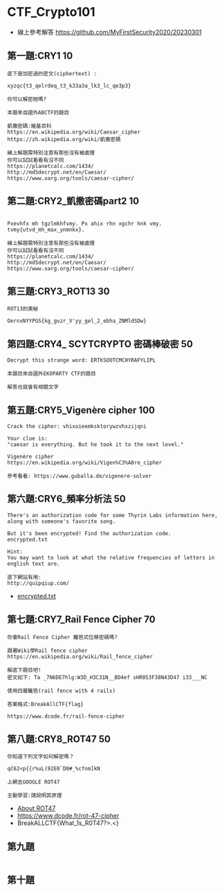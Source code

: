# CTF_Crypto101
- 線上參考解答 https://github.com/MyFirstSecurity2020/20230301
## 第一題:CRY1  10
```
底下是加密過的密文(ciphertext) :

xyzqc{t3_qelrdeq_t3_k33a3a_lk3_lc_qe3p3}

你可以解密她嗎?

本題來自國外ABCTF的題目

凱撒密碼:維基百科
https://en.wikipedia.org/wiki/Caesar_cipher
https://zh.wikipedia.org/wiki/凱撒密碼

線上解題需特別注意有那些沒有被處理
你可以試試看看有沒不同
https://planetcalc.com/1434/
http://md5decrypt.net/en/Caesar/
https://www.xarg.org/tools/caesar-cipher/
```

## 第二題:CRY2_凱撒密碼part2  10
```

Pxevhfx mh tgzlmkhfvmy. Px ahix rhn xgchr hnk vmy. tvmy{utvd_mh_max_ynmnkx}.

線上解題需特別注意有那些沒有被處理
你可以試試看看有沒不同
https://planetcalc.com/1434/
http://md5decrypt.net/en/Caesar/
https://www.xarg.org/tools/caesar-cipher/
```

## 第三題:CRY3_ROT13 30
```
ROT13的奧秘

OernxNYYPGS{kg_gvzr_V'yy_gel_2_ebha_ZNMldSDw}
```

## 第四題:CRY4_ SCYTCRYPTO 密碼棒破密 50
```
Decrypt this strange word: ERTKSOOTCMCHYRAFYLIPL

本題目來自國外EKOPARTY CTF的題目

解答也就會有相關文字
```


## 第五題:CRY5_Vigenère cipher 100
```
Crack the cipher: vhixoieemksktorywzvhxzijqni

Your clue is:
"caesar is everything. But he took it to the next level."

Vigenère cipher
https://en.wikipedia.org/wiki/Vigen%C3%A8re_cipher

參考看看: https://www.guballa.de/vigenere-solver
```


## 第六題:CRY6_頻率分析法 50
```
There's an authorization code for some Thyrin Labs information here,
along with someone's favorite song.

But it's been encrypted! Find the authorization code.
encrypted.txt

Hint:
You may want to look at what the relative frequencies of letters in english text are.

底下網站有用:
http://quipqiup.com/
```
- [encrypted.txt](./encrypted.txt)

## 第七題:CRY7_Rail Fence Cipher 70
```
你會Rail Fence Cipher 籬笆式位移密碼嗎?

跟著Wiki學Rail fence cipher https://en.wikipedia.org/wiki/Rail_fence_cipher

解底下題目吧!
密文如下: Ta _7N6DE7hlg:W3D_H3C31N__BD4ef sHR053F38N43D47 i33___NC

使用四層籬笆(rail fence with 4 rails)

答案格式:BreakAllCTF{flag}

https://www.dcode.fr/rail-fence-cipher
```


## 第八題:CRY8_ROT47 50
```
你知道下列文字如何解密嗎？

qC62<p{{r%uL(92E0`D0#_%cfnm]kN

上網去GOOGLE ROT47

主動學習:請說明其原理
```
- [About ROT47](https://dencode.com/en/cipher/rot47)
- https://www.dcode.fr/rot-47-cipher
- BreakALLCTF{What_1s_R0T47?>.<}

## 第九題
```

```

## 第十題
```

```
